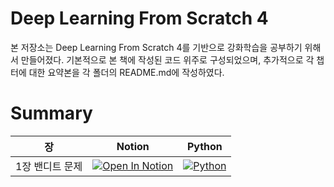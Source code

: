 # Deep Learning From Scratch 4
본 저장소는 Deep Learning From Scratch 4를 기반으로 강화학습을 공부하기 위해서 만들어졌다.
기본적으로 본 책에 작성된 코드 위주로 구성되었으며, 추가적으로 각 챕터에 대한 요약본을 각 폴더의 README.md에 작성하였다.

# Summary
| 장 | Notion | Python |
|----|--------|--------|
| 1장 밴디트 문제 | [![Open In Notion](https://img.shields.io/badge/Open%20in-Notion-000000?logo=notion)](https://honorable-noodle-1d0.notion.site/Chapter-1-1ec08f682c5a80f68354fa103ea33a7c?pvs=4) | [![Python](https://img.shields.io/badge/Open%20in-Python-3776AB?logo=python)](https://honorable-noodle-1d0.notion.site/Chapter-1-1ec08f682c5a80f68354fa103ea33a7c?pvs=4)
